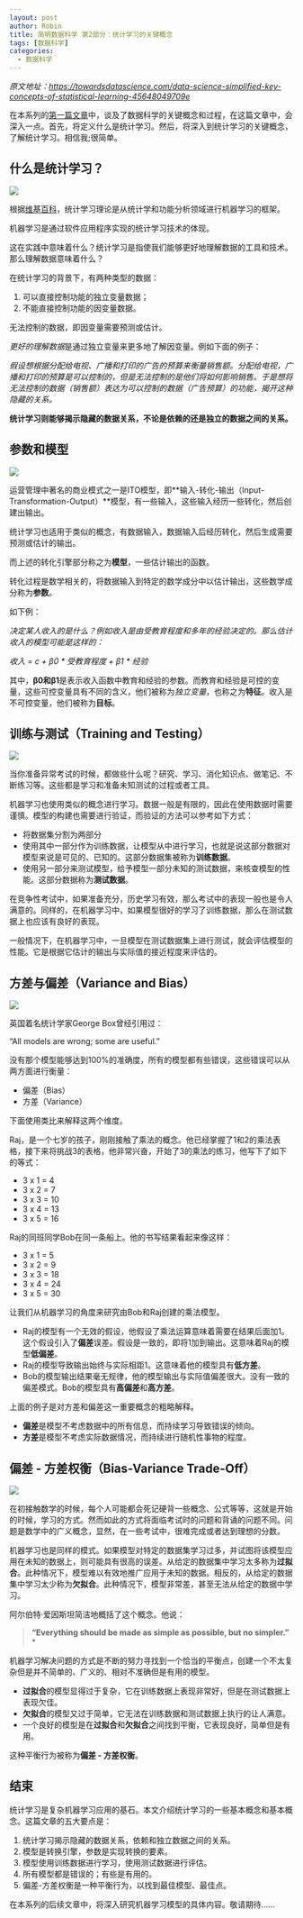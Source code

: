 ```yaml
---
layout: post
author: Robin
title: 简明数据科学 第2部分：统计学习的关键概念
tags: [数据科学]
categories:
  - 数据科学 
--- 
```


_原文地址：https://towardsdatascience.com/data-science-simplified-key-concepts-of-statistical-learning-45648049709e_

在本系列的[第一篇文章](http://)中，谈及了数据科学的关键概念和过程，在这篇文章中，会深入一点。首先，将定义什么是统计学习。然后，将深入到统计学习的关键概念，了解统计学习。相信我;很简单。

## 什么是统计学习？

![](/assets/simple_data_science/2/statistical-learning.png)

根据[维基百科](https://en.wikipedia.org/wiki/Statistical_learning_theory)，统计学习理论是从统计学和功能分析领域进行机器学习的框架。

机器学习是通过软件应用程序实现的统计学习技术的体现。

这在实践中意味着什么？统计学习是指使我们能够更好地理解数据的工具和技术。那么理解数据意味着什么？

在统计学习的背景下，有两种类型的数据：

1. 可以直接控制功能的独立变量数据；
2. 不能直接控制功能的因变量数据。

无法控制的数据，即因变量需要预测或估计。

*更好的理解数据*是通过独立变量来更多地了解因变量。例如下面的例子：

*假设想根据分配给电视、广播和打印的广告的预算来衡量销售额。分配给电视，广播和打印的预算是可以控制的，但是无法控制的是他们将如何影响销售。于是想将无法控制的数据（销售额）表达为可以控制的数据（广告预算）的功能，揭开这种隐藏的关系。*

**统计学习则能够揭示隐藏的数据关系，不论是依赖的还是独立的数据之间的关系。**

## 参数和模型

![](/assets/simple_data_science/2/parameters-and-model.png)

运营管理中著名的商业模式之一是ITO模型，即**输入-转化-输出（Input-Transformation-Output）**模型，有一些输入，这些输入经历一些转化，然后创建出输出。

统计学习也适用于类似的概念，有数据输入，数据输入后经历转化，然后生成需要预测或估计的输出。

而上述的转化引擎部分称之为**模型**，一些估计输出的函数。

转化过程是数学相关的，将数据输入到特定的数学成分中以估计输出，这些数学成分称为**参数**。

如下例：

*决定某人收入的是什么？例如收入是由受教育程度和多年的经验决定的。那么估计收入的模型可能是这样的：*

*收入 = c + β0 * 受教育程度 + β1 * 经验*

其中，**β0和β1**是表示收入函数中教育和经验的参数。而教育和经验是可控的变量，这些可控变量具有不同的含义，他们被称为*独立变量*，也称之为**特征**。收入是不可控变量，他们被称为**目标**。

## 训练与测试（Training and Testing）

![](/assets/simple_data_science/2/train-and-test.png)

当你准备异常考试的时候，都做些什么呢？研究、学习、消化知识点、做笔记、不断练习等。这些都是学习和准备未知测试的过程或者工具。

机器学习也使用类似的概念进行学习。数据一般是有限的，因此在使用数据时需要谨慎。模型的构建也需要进行验证，而验证的方法可以参考如下方式：

* 将数据集分割为两部分
* 使用其中一部分作为训练数据，让模型从中进行学习，也就是说这部分数据对模型来说是可见的、已知的。这部分数据集被称为**训练数据**。
* 使用另一部分来测试模型，给予模型一部分未知的测试数据，来核查模型的性能。这部分数据称为**测试数据**。

在竞争性考试中，如果准备充分，历史学习有效，那么考试中的表现一般也是令人满意的。同样的，在机器学习中，如果模型很好的学习了训练数据，那么在测试数据上也应该有良好的表现。

一般情况下，在机器学习中，一旦模型在测试数据集上进行测试，就会评估模型的性能。它是根据它估计的输出与实际值的接近程度来评估的。

## 方差与偏差（Variance and Bias）

![](/assets/simple_data_science/2/Variance-and-Bias.png)

英国着名统计学家George Box曾经引用过：

“All models are wrong; some are useful.”

没有那个模型能够达到100%的准确度，所有的模型都有些错误，这些错误可以从两方面进行衡量：

* 偏差（Bias）
* 方差（Variance）

下面使用类比来解释这两个维度。

Raj，是一个七岁的孩子，刚刚接触了乘法的概念。他已经掌握了1和2的乘法表格，接下来将挑战3的表格，他非常兴奋，开始了3的乘法的练习，他写下了如下的等式：

* 3 x 1 = 4
* 3 x 2 = 7
* 3 x 3 = 10
* 3 x 4 = 13
* 3 x 5 = 16

Raj的同班同学Bob在同一条船上。他的书写结果看起来像这样：

* 3 x 1 = 5
* 3 x 2 = 9
* 3 x 3 = 18
* 3 x 4 = 24
* 3 x 5 = 30

让我们从机器学习的角度来研究由Bob和Raj创建的乘法模型。

* Raj的模型有一个无效的假设，他假设了乘法运算意味着需要在结果后面加1。这个假设引入了**偏差**误差。假设是一致的，即将1加到输出。这意味着Raj的模型**低偏差**。
* Raj的模型导致输出始终与实际相距1。这意味着他的模型具有**低方差**。
* Bob的模型输出结果毫无规律，他的模型输出与实际值偏差很大。没有一致的偏差模式。Bob的模型具有**高偏差**和**高方差**。

上面的例子是对方差和偏差这一重要概念的粗略解释。

* **偏差**是模型不考虑数据中的所有信息，而持续学习导致错误的倾向。
* **方差**是模型不考虑实际数据情况，而持续进行随机性事物的程度。

## 偏差 - 方差权衡（Bias-Variance Trade-Off）

![](/assets/simple_data_science/2/Bias-Variance_Trade-Off.png)

在初接触数学的时候，每个人可能都会死记硬背一些概念、公式等等，这就是开始的时候，学习的方式。然而如此的方式将面临考试时的问题和背诵的问题不同。问题是数学中的广义概念，显然，在一些考试中，很难完成或者达到理想的分数。

机器学习也是同样的模式。如果模型对特定的数据集学习过多，并试图将该模型应用在未知的数据上，则可能具有很高的误差。从给定的数据集中学习太多称为**过拟合**。此种情况下，模型难以有效地推广应用于未知的数据。相反的，从给定的数据集中学习太少称为**欠拟合**。此种情况下，模型非常差，甚至无法从给定的数据中学习。

阿尔伯特·爱因斯坦简洁地概括了这个概念。他说：

> **“Everything should be made as simple as possible, but no simpler.”** *

机器学习解决问题的方式是不断的努力寻找到一个恰当的平衡点，创建一个不太复杂但是并不简单的、广义的、相对不准确但是有用的模型。

* **过拟合**的模型显得过于复杂，它在训练数据上表现非常好，但是在测试数据上表现欠佳。
* **欠拟合**的模型又过于简单，它无法在训练数据和测试数据上执行的让人满意。
* 一个良好的模型是在**过拟合**和**欠拟合**之间找到平衡，它表现良好，简单但是有用。

这种平衡行为被称为**偏差 - 方差权衡**。

## 结束

统计学习是复杂机器学习应用的基石。本文介绍统计学习的一些基本概念和基本概念。这篇文章的五大要点是：

1. 统计学习揭示隐藏的数据关系，依赖和独立数据之间的关系。
2. 模型是转换引擎，参数是实现转换的要素。
3. 模型使用训练数据进行学习，使用测试数据进行评估。
4. 所有模型都是错误的；有些是有用的。
5. 偏差-方差权衡是一种平衡行为，以找到最佳模型、最佳点。

在本系列的后续文章中，将深入研究机器学习模型的具体内容。敬请期待……




